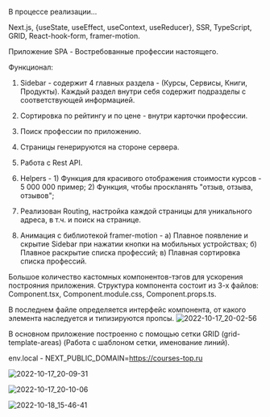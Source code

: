 В процессе реализации...

Next.js, {useState, useEffect, useContext, useReducer}, SSR, TypeScript, GRID, React-hook-form, framer-motion.

Приложение SPA - Востребованные профессии настоящего.

Функционал:
1. Sidebar - содержит 4 главных раздела - (Курсы, Сервисы, Книги, Продукты). Каждый раздел внутри себя содержит подразделы с соответствующей информацией.
2. Сортировка по рейтингу и по цене -  внутри карточки профессии.
3. Поиск профессии по приложению.



1. Страницы генерируются на стороне сервера.
2. Работа с Rest API. 
3. Helpers - 1) Функция для красивого отображения стоимости курсов - 5 000 000 пример;
             2) Функция, чтобы проскланять "отзыв, отзыва, отзывов";
4. Реализован Routing, настройка каждой страницы для уникального адреса, в т.ч. и поиск на странице.
5. Анимация с библиотекой framer-motion - 
    а) Плавное появление и скрытие Sidebar при нажатии кнопки на мобильных устройствах;
    б) Плавное раскрытие списка профессий;
    в) Плавная сортировка списка профессий.
             
             
Большое количество кастомных компонентов-тэгов для ускорения построяния приложения. Структура компонента состоит из 3-х файлов: Component.tsx, Component.module.css, Component.props.ts.

В последнем файле определяется интерфейс компонента, от какого элемента наследуется и типизируются пропсы.
![2022-10-17_20-02-56](https://user-images.githubusercontent.com/101303690/196184169-482033c9-c768-4d95-b369-a45137f34e56.png)

В основном приложение построенно с помощью сетки GRID (grid-template-areas) (Работа с шаблоном сетки, именование линий).

env.local - NEXT_PUBLIC_DOMAIN=https://courses-top.ru

![2022-10-17_20-09-31](https://user-images.githubusercontent.com/101303690/196185643-f7ec7dad-7cb7-4d2b-93ac-734283192f12.png)


![2022-10-17_20-10-06](https://user-images.githubusercontent.com/101303690/196185689-da3bd78c-1a6c-413f-b182-3a7212b3490c.png)

![2022-10-18_15-46-41](https://user-images.githubusercontent.com/101303690/196382668-ef7e4202-a18b-47f6-a19b-dd4c2423f6aa.png)
